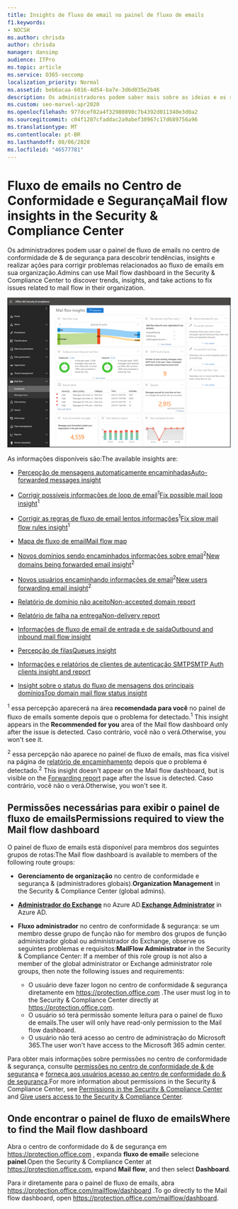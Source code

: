 ```yaml
---
title: Insights de fluxo de email no painel de fluxo de emails
f1.keywords:
- NOCSH
ms.author: chrisda
author: chrisda
manager: dansimp
audience: ITPro
ms.topic: article
ms.service: O365-seccomp
localization_priority: Normal
ms.assetid: beb6acaa-6016-4d54-ba7e-3d6d035e2b46
description: Os administradores podem saber mais sobre as ideias e os relatórios disponíveis no painel de fluxo de emails no centro de conformidade do & de segurança.
ms.custom: seo-marvel-apr2020
ms.openlocfilehash: 977dcef82a4f32980898c7b4392d011340e3d0a2
ms.sourcegitcommit: c04f1207cfaddac2a9abef38967c17d689756a96
ms.translationtype: MT
ms.contentlocale: pt-BR
ms.lasthandoff: 08/06/2020
ms.locfileid: "46577781"
---
```

# <a name="mail-flow-insights-in-the-security--compliance-center"></a><span data-ttu-id="1b239-103">Fluxo de emails no Centro de Conformidade e Segurança</span><span class="sxs-lookup"><span data-stu-id="1b239-103">Mail flow insights in the Security & Compliance Center</span></span>

<span data-ttu-id="1b239-104">Os administradores podem usar o painel de fluxo de emails no centro de conformidade de & de segurança para descobrir tendências, insights e realizar ações para corrigir problemas relacionados ao fluxo de emails em sua organização.</span><span class="sxs-lookup"><span data-stu-id="1b239-104">Admins can use Mail flow dashboard in the Security & Compliance Center to discover trends, insights, and take actions to fix issues related to mail flow in their organization.</span></span>

![O painel de fluxo de emails no centro de conformidade & segurança](../../media/mail-flow-dashboard-v2.png)

<span data-ttu-id="1b239-106">As informações disponíveis são:</span><span class="sxs-lookup"><span data-stu-id="1b239-106">The available insights are:</span></span>

- [<span data-ttu-id="1b239-107">Percepção de mensagens automaticamente encaminhadas</span><span class="sxs-lookup"><span data-stu-id="1b239-107">Auto-forwarded messages insight</span></span>](mfi-auto-forwarded-messages-report.md)

- <span data-ttu-id="1b239-108">[Corrigir possíveis informações de loop de email](mfi-mail-loop-insight.md)<sup>1</sup></span><span class="sxs-lookup"><span data-stu-id="1b239-108">[Fix possible mail loop insight](mfi-mail-loop-insight.md)<sup>1</sup></span></span>

- <span data-ttu-id="1b239-109">[Corrigir as regras de fluxo de email lentos informações](mfi-slow-mail-flow-rules-insight.md)<sup>1</sup></span><span class="sxs-lookup"><span data-stu-id="1b239-109">[Fix slow mail flow rules insight](mfi-slow-mail-flow-rules-insight.md)<sup>1</sup></span></span>

- [<span data-ttu-id="1b239-110">Mapa de fluxo de email</span><span class="sxs-lookup"><span data-stu-id="1b239-110">Mail flow map</span></span>](mfi-mail-flow-map-report.md)

- <span data-ttu-id="1b239-111">[Novos domínios sendo encaminhados informações sobre email](mfi-new-domains-being-forwarded-email.md)<sup>2</sup></span><span class="sxs-lookup"><span data-stu-id="1b239-111">[New domains being forwarded email insight](mfi-new-domains-being-forwarded-email.md)<sup>2</sup></span></span>

- <span data-ttu-id="1b239-112">[Novos usuários encaminhando informações de email](mfi-new-users-forwarding-email.md)<sup>2</sup></span><span class="sxs-lookup"><span data-stu-id="1b239-112">[New users forwarding email insight](mfi-new-users-forwarding-email.md)<sup>2</sup></span></span>

- [<span data-ttu-id="1b239-113">Relatório de domínio não aceito</span><span class="sxs-lookup"><span data-stu-id="1b239-113">Non-accepted domain report</span></span>](mfi-non-accepted-domain-report.md)

- [<span data-ttu-id="1b239-114">Relatório de falha na entrega</span><span class="sxs-lookup"><span data-stu-id="1b239-114">Non-delivery report</span></span>](mfi-non-delivery-report.md)

- [<span data-ttu-id="1b239-115">Informações de fluxo de email de entrada e de saída</span><span class="sxs-lookup"><span data-stu-id="1b239-115">Outbound and inbound mail flow insight</span></span>](mfi-outbound-and-inbound-mail-flow.md)

- [<span data-ttu-id="1b239-116">Percepção de filas</span><span class="sxs-lookup"><span data-stu-id="1b239-116">Queues insight</span></span>](mfi-queue-alerts-and-queues.md)

- [<span data-ttu-id="1b239-117">Informações e relatórios de clientes de autenticação SMTP</span><span class="sxs-lookup"><span data-stu-id="1b239-117">SMTP Auth clients insight and report</span></span>](mfi-smtp-auth-clients-report.md)

- [<span data-ttu-id="1b239-118">Insight sobre o status do fluxo de mensagens dos principais domínios</span><span class="sxs-lookup"><span data-stu-id="1b239-118">Top domain mail flow status insight</span></span>](mfi-domain-mail-flow-status-insight.md)

<span data-ttu-id="1b239-119"><sup>1</sup> essa percepção aparecerá na área **recomendada para você** no painel de fluxo de emails somente depois que o problema for detectado.</span><span class="sxs-lookup"><span data-stu-id="1b239-119"><sup>1</sup> This insight appears in the **Recommended for you** area of the Mail flow dashboard only after the issue is detected.</span></span> <span data-ttu-id="1b239-120">Caso contrário, você não o verá.</span><span class="sxs-lookup"><span data-stu-id="1b239-120">Otherwise, you won't see it.</span></span>

<span data-ttu-id="1b239-121"><sup>2</sup> essa percepção não aparece no painel de fluxo de emails, mas fica visível na página de [relatório de encaminhamento](view-mail-flow-reports.md#forwarding-report) depois que o problema é detectado.</span><span class="sxs-lookup"><span data-stu-id="1b239-121"><sup>2</sup> This insight doesn't appear on the Mail flow dashboard, but is visible on the [Forwarding report](view-mail-flow-reports.md#forwarding-report) page after the issue is detected.</span></span> <span data-ttu-id="1b239-122">Caso contrário, você não o verá.</span><span class="sxs-lookup"><span data-stu-id="1b239-122">Otherwise, you won't see it.</span></span>

## <a name="permissions-required-to-view-the-mail-flow-dashboard"></a><span data-ttu-id="1b239-123">Permissões necessárias para exibir o painel de fluxo de emails</span><span class="sxs-lookup"><span data-stu-id="1b239-123">Permissions required to view the Mail flow dashboard</span></span>

<span data-ttu-id="1b239-124">O painel de fluxo de emails está disponível para membros dos seguintes grupos de rotas:</span><span class="sxs-lookup"><span data-stu-id="1b239-124">The Mail flow dashboard is available to members of the following route groups:</span></span>

- <span data-ttu-id="1b239-125">**Gerenciamento de organização** no centro de conformidade e segurança & (administradores globais).</span><span class="sxs-lookup"><span data-stu-id="1b239-125">**Organization Management** in the Security & Compliance Center (global admins).</span></span>

- <span data-ttu-id="1b239-126">**[Administrador do Exchange](https://docs.microsoft.com/azure/active-directory/users-groups-roles/directory-assign-admin-roles#exchange-administrator)** no Azure AD.</span><span class="sxs-lookup"><span data-stu-id="1b239-126">**[Exchange Administrator](https://docs.microsoft.com/azure/active-directory/users-groups-roles/directory-assign-admin-roles#exchange-administrator)** in Azure AD.</span></span>

- <span data-ttu-id="1b239-127">**Fluxo administrador** no centro de conformidade & segurança: se um membro desse grupo de função não for membro dos grupos de função administrador global ou administrador do Exchange, observe os seguintes problemas e requisitos:</span><span class="sxs-lookup"><span data-stu-id="1b239-127">**MailFlow Administrator** in the Security & Compliance Center: If a member of this role group is not also a member of the global administrator or Exchange administrator role groups, then note the following issues and requirements:</span></span>

  - <span data-ttu-id="1b239-128">O usuário deve fazer logon no centro de conformidade & segurança diretamente em <https://protection.office.com> .</span><span class="sxs-lookup"><span data-stu-id="1b239-128">The user must log in to the Security & Compliance Center directly at <https://protection.office.com>.</span></span>
  - <span data-ttu-id="1b239-129">O usuário só terá permissão somente leitura para o painel de fluxo de emails.</span><span class="sxs-lookup"><span data-stu-id="1b239-129">The user will only have read-only permission to the Mail flow dashboard.</span></span>
  - <span data-ttu-id="1b239-130">O usuário não terá acesso ao centro de administração do Microsoft 365.</span><span class="sxs-lookup"><span data-stu-id="1b239-130">The user won't have access to the Microsoft 365 admin center.</span></span>

<span data-ttu-id="1b239-131">Para obter mais informações sobre permissões no centro de conformidade & segurança, consulte [permissões no centro de conformidade de & de segurança](permissions-in-the-security-and-compliance-center.md) e [forneça aos usuários acesso ao centro de conformidade do & de segurança](grant-access-to-the-security-and-compliance-center.md).</span><span class="sxs-lookup"><span data-stu-id="1b239-131">For more information about permissions in the Security & Compliance Center, see [Permissions in the Security & Compliance Center](permissions-in-the-security-and-compliance-center.md) and [Give users access to the Security & Compliance Center](grant-access-to-the-security-and-compliance-center.md).</span></span>

## <a name="where-to-find-the-mail-flow-dashboard"></a><span data-ttu-id="1b239-132">Onde encontrar o painel de fluxo de emails</span><span class="sxs-lookup"><span data-stu-id="1b239-132">Where to find the Mail flow dashboard</span></span>

<span data-ttu-id="1b239-133">Abra o centro de conformidade do & de segurança em <https://protection.office.com> , expanda **fluxo de email**e selecione **painel**.</span><span class="sxs-lookup"><span data-stu-id="1b239-133">Open the Security & Compliance Center at <https://protection.office.com>, expand **Mail flow**, and then select **Dashboard**.</span></span>

<span data-ttu-id="1b239-134">Para ir diretamente para o painel de fluxo de emails, abra <https://protection.office.com/mailflow/dashboard> .</span><span class="sxs-lookup"><span data-stu-id="1b239-134">To go directly to the Mail flow dashboard, open <https://protection.office.com/mailflow/dashboard>.</span></span>
